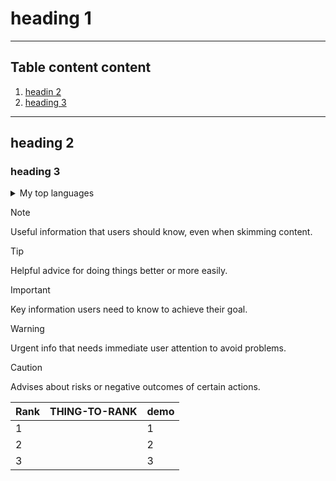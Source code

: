 # heading 1
***

## Table content content
1. [headin 2](#heading-2)
2. [heading 3](#heading-3)
***

## heading 2
### heading 3



<details>
<summary>My top languages</summary>

| Rank | Languages |
|-----:|-----------|
|     1| JavaScript|
|     2| Python    |
|     3| SQL       |

</details>

> [!NOTE]
> Useful information that users should know, even when skimming content.

> [!TIP]
> Helpful advice for doing things better or more easily.

> [!IMPORTANT]
> Key information users need to know to achieve their goal.



> [!WARNING]
> Urgent info that needs immediate user attention to avoid problems.

> [!CAUTION]
> Advises about risks or negative outcomes of certain actions.


| Rank | THING-TO-RANK | demo |
|-----|---------------| ------- |
|     1|               | 1 |
|     2|               | 2 |
|     3|               | 3 |
